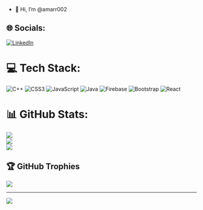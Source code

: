 - 👋 Hi, I’m @amarr002



## 🌐 Socials:
[![LinkedIn](https://img.shields.io/badge/LinkedIn-%230077B5.svg?logo=linkedin&logoColor=white)](https://linkedin.com/in/https://www.linkedin.com/in/amar-upadhyay-b2a5b0221/) 

# 💻 Tech Stack:
![C++](https://img.shields.io/badge/c++-%2300599C.svg?style=for-the-badge&logo=c%2B%2B&logoColor=white) ![CSS3](https://img.shields.io/badge/css3-%231572B6.svg?style=for-the-badge&logo=css3&logoColor=white) ![JavaScript](https://img.shields.io/badge/javascript-%23323330.svg?style=for-the-badge&logo=javascript&logoColor=%23F7DF1E) ![Java](https://img.shields.io/badge/java-%23ED8B00.svg?style=for-the-badge&logo=java&logoColor=white) ![Firebase](https://img.shields.io/badge/firebase-%23039BE5.svg?style=for-the-badge&logo=firebase) ![Bootstrap](https://img.shields.io/badge/bootstrap-%23563D7C.svg?style=for-the-badge&logo=bootstrap&logoColor=white) ![React](https://img.shields.io/badge/react-%2320232a.svg?style=for-the-badge&logo=react&logoColor=%2361DAFB)
# 📊 GitHub Stats:
![](https://github-readme-stats.vercel.app/api?username=amarr002&theme=dark&hide_border=false&include_all_commits=true&count_private=false)<br/>
![](https://github-readme-streak-stats.herokuapp.com/?user=amarr002&theme=dark&hide_border=false)<br/>
![](https://github-readme-stats.vercel.app/api/top-langs/?username=amarr002&theme=dark&hide_border=false&include_all_commits=true&count_private=false&layout=compact)

## 🏆 GitHub Trophies
![](https://github-profile-trophy.vercel.app/?username=amarr002&theme=radical&no-frame=false&no-bg=true&margin-w=4)

---
[![](https://visitcount.itsvg.in/api?id=amarr002&icon=0&color=0)](https://visitcount.itsvg.in)

<!-- Proudly created with GPRM ( https://gprm.itsvg.in ) -->


<!---
amarr002/amarr002 is a ✨ special ✨ repository because its `README.md` (this file) appears on your GitHub profile.
You can click the Preview link to take a look at your changes.
--->
